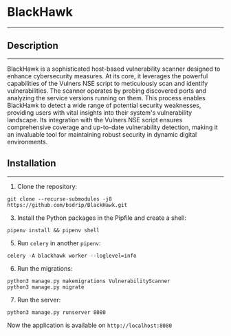 # BlackHawk
---

## Description
---

BlackHawk is a sophisticated host-based vulnerability scanner designed to enhance cybersecurity measures. At its core, it leverages the powerful capabilities of the Vulners NSE script to meticulously scan and identify vulnerabilities. The scanner operates by probing discovered ports and analyzing the service versions running on them. This process enables BlackHawk to detect a wide range of potential security weaknesses, providing users with vital insights into their system's vulnerability landscape. Its integration with the Vulners NSE script ensures comprehensive coverage and up-to-date vulnerability detection, making it an invaluable tool for maintaining robust security in dynamic digital environments.

## Installation
---

1. Clone the repository:
```
git clone --recurse-submodules -j8 https://github.com/bsdrip/BlackHawk.git
```

3. Install the Python packages in the Pipfile and create a shell:
```
pipenv install && pipenv shell
```

5. Run `celery` in another `pipenv`:
```
celery -A blackhawk worker --loglevel=info
```

6. Run the migrations:
```
python3 manage.py makemigrations VulnerabilityScanner
python3 manage.py migrate
```

7. Run the server:
```
python3 manage.py runserver 8080
```

Now the application is available on `http://localhost:8080`
